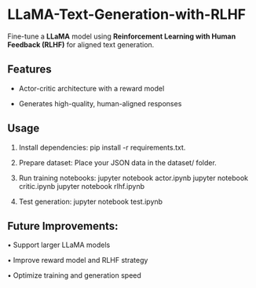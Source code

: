 # LLaMA-Text-Generation-with-RLHF

Fine-tune a **LLaMA** model using **Reinforcement Learning with Human Feedback (RLHF)** for aligned text generation.

## Features

- Actor-critic architecture with a reward model
  
- Generates high-quality, human-aligned responses  

## Usage

1. Install dependencies: pip install -r requirements.txt.

2. Prepare dataset: Place your JSON data in the dataset/ folder.

3. Run training notebooks:
jupyter notebook actor.ipynb
jupyter notebook critic.ipynb
jupyter notebook rlhf.ipynb

4. Test generation: jupyter notebook test.ipynb

## Future Improvements:

• Support larger LLaMA models

• Improve reward model and RLHF strategy

• Optimize training and generation speed
